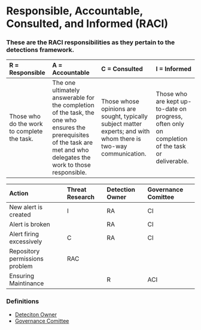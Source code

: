 # Responsible, Accountable, Consulted, and Informed (RACI)


### These are the RACI responsibilities as they pertain to the detections framework.


| R = Responsible | A = Accountable|C = Consulted | I = Informed |
| :-------------- | :------------- | :----------- | :----------- |
|Those who do the work to complete the task.| The one ultimately answerable for the completion of the task, the one who ensures the prerequisites of the task are met and who delegates the work to those responsible.|	Those whose opinions are sought, typically subject matter experts; and with whom there is two-way communication.|Those who are kept up-to-date on progress, often only on completion of the task or deliverable.|

| Action|Threat Research | Detection Owner | Governance Comittee |
| :---- | :------------- | :--------------- | :------------------ |
| New alert is created | I |	RA |	CI |
| Alert is broken | | RA	 | CI |
| Alert firing excessively	| C | RA | CI |
| Repository permissions problem	| RAC | | |	
| Ensuring Maintinance | | R | ACI |

### Definitions
* [Deteciton Owner](https://github.com/gdcorp-infosec/security-detections-framework/blob/main/documentation/Governance-security_detections_framework.md#detection-owners)
* [Governance Comittee](https://github.com/gdcorp-infosec/security-detections-framework/blob/main/documentation/Governance-security_detections_framework.md#governance-committee)
